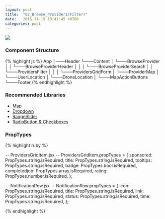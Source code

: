 ```yaml
---
layout: post
title:  "02_Browse_Provider1(Filter)"
date:   2016-11-19 19:41:45 +0700
categories: post
---
```


<img src="{{ site.github.url }}/images/posts/2016-11-19/02_Browse_Provider1(Filter).jpg">

### Component Structure

{% highlight js %}
App
│───Header
└───Content
│   └───BrowseProvider
│   │   └───BrowseProviderHeader
│   │   │   └───BrowseProviderSearch
│   │   └───ProvidersFilter
│   │   │   └───ProvidersGridForm
│   └───ProviderMap
│       └───UserLocation
│       └───DroneLocation
│       └───MapActionButtons
└───Footer
{% endhighlight %}

### Recommended Libraries

* [Map](https://github.com/istarkov/google-map-react)
* [Dropdown](https://github.com/JedWatson/react-select)
* [RangeSlider](https://github.com/react-component/slider)
* [RadioButton & Checkboxes](http://www.luqin.xyz/react-icheck/#/?_k=ncq8ed)

### PropTypes

{% highlight ruby %}

-- ProvidersGridItem.jsx --
ProvidersGridItem.propTypes = {
  sponsored: PropTypes.string.isRequired,
  title: PropTypes.string.isRequired,
  tooltips: PropTypes.string.isRequired,
  badge: PropTypes.bool.isRequired,
  completedjob: PropTypes.array.isRequired,
  rating: PropTypes.number.isRequired,
};

-- NotificationRow.jsx --
NotificationRow.propTypes = {
  icon: PropTypes.string.isRequired,
  title: PropTypes.string.isRequired,
  link: PropTypes.string.isRequired,
  status: PropTypes.string.isRequired,
  time: PropTypes.string.isRequired,
};

{% endhighlight %}
